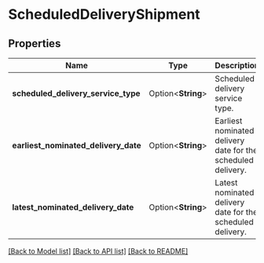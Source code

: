 # ScheduledDeliveryShipment

## Properties

Name | Type | Description | Notes
------------ | ------------- | ------------- | -------------
**scheduled_delivery_service_type** | Option<**String**> | Scheduled delivery service type. | [optional]
**earliest_nominated_delivery_date** | Option<**String**> | Earliest nominated delivery date for the scheduled delivery. | [optional]
**latest_nominated_delivery_date** | Option<**String**> | Latest nominated delivery date for the scheduled delivery. | [optional]

[[Back to Model list]](../README.md#documentation-for-models) [[Back to API list]](../README.md#documentation-for-api-endpoints) [[Back to README]](../README.md)



